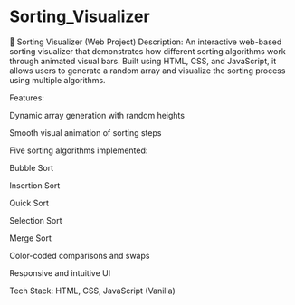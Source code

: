 # Sorting_Visualizer
🔢 Sorting Visualizer (Web Project)
Description:
An interactive web-based sorting visualizer that demonstrates how different sorting algorithms work through animated visual bars. Built using HTML, CSS, and JavaScript, it allows users to generate a random array and visualize the sorting process using multiple algorithms.

Features:

Dynamic array generation with random heights

Smooth visual animation of sorting steps

Five sorting algorithms implemented:

Bubble Sort

Insertion Sort

Quick Sort

Selection Sort

Merge Sort

Color-coded comparisons and swaps

Responsive and intuitive UI

Tech Stack:
HTML, CSS, JavaScript (Vanilla)
